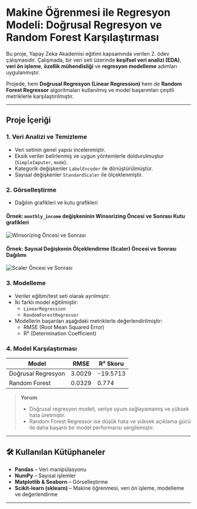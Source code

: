 #  Makine Öğrenmesi ile Regresyon Modeli: Doğrusal Regresyon ve Random Forest Karşılaştırması

Bu proje, Yapay Zeka  Akademisi eğitimi kapsamında verilen 2. ödev çalışmasıdır. Çalışmada, bir veri seti üzerinde **keşifsel veri analizi (EDA)**, **veri ön işleme**, **özellik mühendisliği** ve **regresyon modelleme** adımları uygulanmıştır.

Projede, hem **Doğrusal Regresyon (Linear Regression)** hem de **Random Forest Regressor** algoritmaları kullanılmış ve model başarımları çeşitli metriklerle karşılaştırılmıştır.

---

## Proje İçeriği

### 1. Veri Analizi ve Temizleme
- Veri setinin genel yapısı incelenmiştir.
- Eksik veriler belirlenmiş ve uygun yöntemlerle doldurulmuştur (`SimpleImputer`, `mode`).
- Kategorik değişkenler `LabelEncoder` ile dönüştürülmüştür.
- Sayısal değişkenler `StandardScaler` ile ölçeklenmiştir.

### 2. Görselleştirme
- Dağılım grafikleri ve kutu grafikleri

#### Örnek: `monthly_income` değişkeninin Winsorizing Öncesi ve Sonrası Kutu grafikleri

![Winsorizing Öncesi ve Sonrası](ödev2_yz\winsorized.png)

#### Örnek: Sayısal Değişkenin Ölçeklendirme (Scaler) Öncesi ve Sonrası Dağılımı

![Scaler Öncesi ve Sonrası](ödev2_yz\scaled.png)


### 3. Modelleme
- Veriler eğitim/test seti olarak ayrılmıştır.
- İki farklı model eğitilmiştir:
  - `LinearRegression`
  - `RandomForestRegressor`
- Modellerin başarıları aşağıdaki metriklerle değerlendirilmiştir:
  - RMSE (Root Mean Squared Error)
  - R² (Determination Coefficient)

### 4. Model Karşılaştırması

| Model                 | RMSE       | R² Skoru  |
|----------------------|------------|-----------|
| Doğrusal Regresyon   |3.0029     | -19.5713     |
| Random Forest        |0.0329     |  0.774   |

>  **Yorum**:  
> - Doğrusal regresyon modeli, veriye uyum sağlayamamış ve yüksek hata üretmiştir.  
> - Random Forest Regressor ise düşük hata ve yüksek açıklama gücü ile daha başarılı bir model performansı sergilemiştir.

---

## 🛠️ Kullanılan Kütüphaneler

- **Pandas** – Veri manipülasyonu
- **NumPy** – Sayısal işlemler
- **Matplotlib & Seaborn** – Görselleştirme
- **Scikit-learn (sklearn)** – Makine öğrenmesi, veri ön işleme, modelleme ve değerlendirme

---


